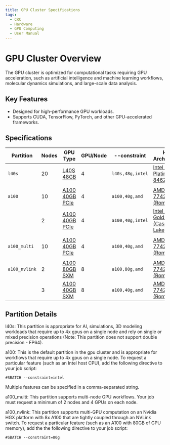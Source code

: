 ```yaml
---
title: GPU Cluster Specifications
tags:
  - CRC
  - Hardware
  - GPU Computing
  - User Manual
---
```


# GPU Cluster Overview

The GPU cluster is optimized for computational tasks requiring GPU acceleration, such as artificial intelligence and 
machine learning workflows, molecular dynamics simulations, and large-scale data analysis.

## Key Features

- Designed for high-performance GPU workloads.
- Supports CUDA, TensorFlow, PyTorch, and other GPU-accelerated frameworks.

## Specifications

| Partition     | Nodes  | GPU Type                                                                                                    | GPU/Node  | --constraint     | Host Architecture                                                                                                                                                             | Core/Node   | Max Core/GPU  | Mem/Node   | Mem/Core  | Scratch    | Network           | Nodes         |
|---------------|--------|-------------------------------------------------------------------------------------------------------------|-----------|------------------|-------------------------------------------------------------------------------------------------------------------------------------------------------------------------------|-------------|---------------|------------|-----------|------------|-------------------|---------------|
| `l40s`        | 20     | [L40S 48GB](https://www.nvidia.com/en-us/data-center/l40s/)                                                 | 4         | `l40s,48g,intel` | [Intel Xeon Platinum 8462Y+](https://www.intel.com/content/www/us/en/products/sku/232383/intel-xeon-platinum-8462y-processor-60m-cache-2-80-ghz/specifications.html)          | 64          | 16            | 512 GB     | 8 GB      | 7 TB NVMe  | 10GbE             | gpu-n\[55-74] |
|               |        |                                                                                                             |           |                  |                                                                                                                                                                               |             |               |            |           |            |                   |               |
| `a100`        | 10     | [A100 40GB PCIe](https://www.nvidia.com/en-us/data-center/a100/)                                            | 4         | `a100,40g,amd`   | [AMD EPYC 7742 (Rome)](https://www.amd.com/en/products/cpu/amd-epyc-7742)                                                                                                     | 64          | 16            | 512 GB     | 8 GB      | 2 TB NVMe  | HDR200; 10GbE     | gpu-n\[35-44] |
|               | 2      | [A100 40GB PCIe](https://www.nvidia.com/en-us/data-center/a100/)                                            | 4         | `a100,40g,intel` | [Intel Xeon Gold 5220R (Cascade Lake)](https://www.intel.com/content/www/us/en/products/sku/199354/intel-xeon-gold-5220r-processor-35-75m-cache-2-20-ghz/specifications.html) | 48          | 12            | 384 GB     | 8 GB      | 1 TB NVMe  | 10GbE             | gpu-n\[33-34] |
|               |        |                                                                                                             |           |                  |                                                                                                                                                                               |             |               |            |           |            |                   |               |
| `a100_multi`  | 10     | [A100 40GB PCIe](https://www.nvidia.com/en-us/data-center/a100/)                                            | 4         | `a100,40g,amd`   | [AMD EPYC 7742 (Rome)](https://www.amd.com/en/products/cpu/amd-epyc-7742)                                                                                                     | 64          | 16            | 512 GB     | 8 GB      | 2 TB NVMe  | HDR200; 10GbE     | gpu-n\[45-54] |
|               |        |                                                                                                             |           |                  |                                                                                                                                                                               |             |               |            |           |            |                   |               |
| `a100_nvlink` | 2      | [A100 80GB SXM](https://www.nvidia.com/en-us/data-center/a100/)                                             | 8         | `a100,80g,amd`   | [AMD EPYC 7742 (Rome)](https://www.amd.com/en/products/cpu/amd-epyc-7742)                                                                                                     | 128         | 16            | 1 TB       | 8 GB      | 2 TB NVMe  | HDR200; 10GbE     | gpu-n\[31-32] |
|               | 3      | [A100 40GB SXM](https://www.nvidia.com/en-us/data-center/a100/)                                             | 8         | `a100,40g,amd`   | [AMD EPYC 7742 (Rome)](https://www.amd.com/en/products/cpu/amd-epyc-7742)                                                                                                     | 128         | 16            | 1 TB       | 8 GB      | 12 TB NVMe | HDR200; 10GbE     | gpu-n\[28-30] |

## Partition Details

l40s: This partition is appropriate for AI, simulations, 3D modeling workloads that require up to 4x gpus on a single node and rely on single or mixed precision operations (Note: This partition does not support double precision - FP64).

a100: This is the default partition in the gpu cluster and is appropriate for workflows that require up to 4x gpus on a single node. To request a particular feature (such as an Intel host CPU), add the following directive to your job script:

    #SBATCH --constraint=intel

Multiple features can be specified in a comma-separated string.

a100_multi: This partition supports multi-node GPU workflows. Your job must request a minimum of 2 nodes and 4 GPUs on each node.

a100_nvlink: This partition supports multi-GPU computation on an Nvidia HGX platform with 8x A100 that are tightly coupled through an NVLink switch. To request a particular feature (such as an A100 with 80GB of GPU memory), add the the following directive to your job script: 

    #SBATCH --constraint=80g
